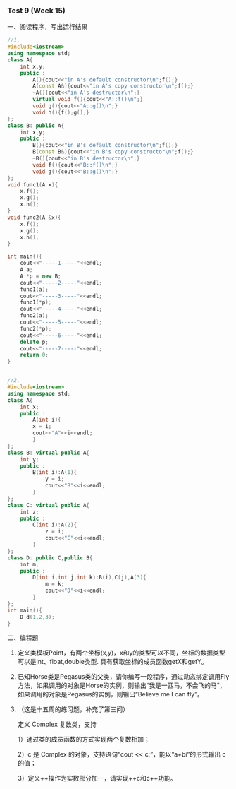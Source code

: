 ### Test 9 (Week 15)

一、阅读程序，写出运行结果

```cpp
//1.
#include<iostream>
using namespace std;
class A{
	int x,y;
	public :
		A(){cout<<"in A's default constructor\n";f();}
		A(const A&){cout<<"in A's copy constructor\n";f();}
		~A(){cout<<"in A's destructor\n";}
		virtual void f(){cout<<"A::f()\n";}
		void g(){cout<<"A::g()\n";}
		void h(){f();g();}
};
class B: public A{
	int x,y;
	public :
		B(){cout<<"in B's default constructor\n";f();}
		B(const B&){cout<<"in B's copy constructor\n";f();}
		~B(){cout<<"in B's destructor\n";}
		void f(){cout<<"B::f()\n";}
		void g(){cout<<"B::g()\n";}
};
void func1(A x){
	x.f();
	x.g();
	x.h();
}
void func2(A &x){
	x.f();
	x.g();
	x.h();
}

int main(){
	cout<<"-----1-----"<<endl;
	A a;
	A *p = new B;
	cout<<"-----2-----"<<endl;
	func1(a);
	cout<<"-----3-----"<<endl;
	func1(*p);
	cout<<"-----4-----"<<endl;
	func2(a);
	cout<<"-----5-----"<<endl;
	func2(*p);
	cout<<"-----6-----"<<endl;
	delete p;
	cout<<"-----7-----"<<endl;
	return 0;
}


//2.
#include<iostream>
using namespace std;
class A{
	int x;
	public :
		A(int i){ 
		x = i;
		cout<<"A"<<i<<endl;
		}
};
class B: virtual public A{
	int y;
	public :
		B(int i):A(1){
			y = i;
			cout<<"B"<<i<<endl;
		}
};
class C: virtual public A{
	int z;
	public :
		C(int i):A(2){
			z = i;
			cout<<"C"<<i<<endl;
		}
};
class D: public C,public B{
	int m;
	public :
		D(int i,int j,int k):B(i),C(j),A(3){
			m = k;
			cout<<"D"<<i<<endl;
		}
};
int main(){
	D d(1,2,3);
}
```

二、编程题

1. 定义类模板Point，有两个坐标(x,y)，x和y的类型可以不同，坐标的数据类型可以是int、float,double类型. 具有获取坐标的成员函数getX和getY。

2. 已知Horse类是Pegasus类的父类，请你编写一段程序，通过动态绑定调用Fly方法，如果调用的对象是Horse的实例，则输出“我是一匹马，不会飞的马”，如果调用的对象是Pegasus的实例，则输出“Believe me I can fly”。

3. （这是十五周的练习题，补充了第三问）

   定义 Complex 复数类，支持

   1）通过类的成员函数的方式实现两个复数相加；

   2）c 是 Complex 的对象，支持语句“cout << c;”，能以“a+bi”的形式输出 c 的值；

   3）定义++操作为实数部分加一，请实现++c和c++功能。